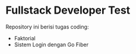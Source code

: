 # Fullstack Developer Test

Repository ini berisi tugas coding:
- Faktorial
- Sistem Login dengan Go Fiber
